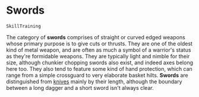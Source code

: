# Swords

`SkillTraining`

The category of **swords** comprises of straight or curved edged weapons whose primary purpose is to give cuts or thrusts. They are one of the oldest kind of metal weapon, and are often as much a symbol of a warrior's status as they're formidable weapons. They are typically light and nimble for their size, although chunkier chopping swords also exist, and indeed axes belong here too. They also tend to feature some kind of hand protection, which can range from a simple crossguard to very elaborate basket hilts. **Swords** are distinguished from [knives](skill:knives) mainly by their length, although the boundary between a long dagger and a short sword isn't always clear.